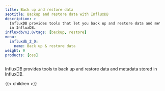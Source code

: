 ```yaml
---
title: Back up and restore data
seotitle: Backup and restore data with InfluxDB
description: >
  InfluxDB provides tools that let you back up and restore data and metadata stored
  in InfluxDB.
influxdb/v2.0/tags: [backup, restore]
menu:
  influxdb_2_0:
    name: Back up & restore data
weight: 9
products: [oss]
---
```


InfluxDB provides tools to back up and restore data and metadata stored in InfluxDB.

{{< children >}}
